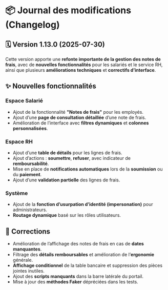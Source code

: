 # 📦 Journal des modifications (Changelog)
## 🗓️ Version 1.13.0 (2025-07-30)

Cette version apporte une **refonte importante de la gestion des notes de frais**, avec de **nouvelles fonctionnalités** pour les salariés et le service RH, ainsi que plusieurs **améliorations techniques** et **correctifs d’interface**.

## ✨ Nouvelles fonctionnalités

### Espace Salarié

- Ajout de la fonctionnalité **"Notes de frais"** pour les employés.
- Ajout d’une **page de consultation détaillée** d’une note de frais.
- Amélioration de l’interface avec **filtres dynamiques** et **colonnes personnalisées**.

### Espace RH

- Ajout d’une **table de détails** pour les lignes de frais.
- Ajout d’actions : **soumettre**, **refuser**, avec indicateur de **remboursabilité**.
- Mise en place de **notifications automatiques** lors de la **soumission** ou du **paiement**.
- Ajout d’une **validation partielle** des lignes de frais.

### Système

- Ajout de la **fonction d’usurpation d’identité (impersonation)** pour administrateurs.
- **Routage dynamique** basé sur les rôles utilisateurs.

## 🐛 Corrections

- Amélioration de l’affichage des notes de frais en cas de **dates manquantes**.
- Filtrage des **détails remboursables** et amélioration de l’**ergonomie** générale.
- **Affichage conditionnel** de la table bancaire et suppression des pièces jointes inutiles.
- Ajout des **scripts manquants** dans la barre latérale du portail.
- Mise à jour des **méthodes Faker** dépréciées dans les tests.


